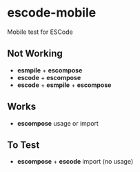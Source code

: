 # escode-mobile
 Mobile test for ESCode


## Not Working
- **esmpile** + **escompose**
- **escode** + **escompose**
- **escode** + **esmpile** + **escompose**

## Works
- **escompose** usage or import

## To Test
- **escompose** + **escode** import (no usage)
